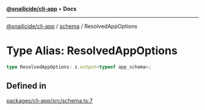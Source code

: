 [**@snailicide/cli-app**](../../../README.md) • **Docs**

---

[@snailicide/cli-app](../../../README.md) / [schema](../README.md) / ResolvedAppOptions

# Type Alias: ResolvedAppOptions

```ts
type ResolvedAppOptions: z.output<typeof app_schema>;
```

## Defined in

[packages/cli-app/src/schema.ts:7](https://github.com/gbtunney/snailicide-monorepo/blob/e538d73c297e05cfc5c2161039b61c76cd65cf31/packages/cli-app/src/schema.ts#L7)
